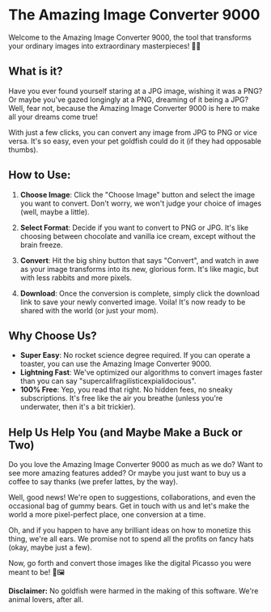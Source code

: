 # The Amazing Image Converter 9000

Welcome to the Amazing Image Converter 9000, the tool that transforms your ordinary images into extraordinary masterpieces! 🎨✨

## What is it?

Have you ever found yourself staring at a JPG image, wishing it was a PNG? Or maybe you've gazed longingly at a PNG, dreaming of it being a JPG? Well, fear not, because the Amazing Image Converter 9000 is here to make all your dreams come true!

With just a few clicks, you can convert any image from JPG to PNG or vice versa. It's so easy, even your pet goldfish could do it (if they had opposable thumbs).

## How to Use:

1. **Choose Image**: Click the "Choose Image" button and select the image you want to convert. Don't worry, we won't judge your choice of images (well, maybe a little).

2. **Select Format**: Decide if you want to convert to PNG or JPG. It's like choosing between chocolate and vanilla ice cream, except without the brain freeze.

3. **Convert**: Hit the big shiny button that says "Convert", and watch in awe as your image transforms into its new, glorious form. It's like magic, but with less rabbits and more pixels.

4. **Download**: Once the conversion is complete, simply click the download link to save your newly converted image. Voila! It's now ready to be shared with the world (or just your mom).

## Why Choose Us?

- **Super Easy**: No rocket science degree required. If you can operate a toaster, you can use the Amazing Image Converter 9000.
- **Lightning Fast**: We've optimized our algorithms to convert images faster than you can say "supercalifragilisticexpialidocious".
- **100% Free**: Yep, you read that right. No hidden fees, no sneaky subscriptions. It's free like the air you breathe (unless you're underwater, then it's a bit trickier).

## Help Us Help You (and Maybe Make a Buck or Two)

Do you love the Amazing Image Converter 9000 as much as we do? Want to see more amazing features added? Or maybe you just want to buy us a coffee to say thanks (we prefer lattes, by the way).

Well, good news! We're open to suggestions, collaborations, and even the occasional bag of gummy bears. Get in touch with us and let's make the world a more pixel-perfect place, one conversion at a time.

Oh, and if you happen to have any brilliant ideas on how to monetize this thing, we're all ears. We promise not to spend all the profits on fancy hats (okay, maybe just a few).

Now, go forth and convert those images like the digital Picasso you were meant to be! 🎉🖼️

**Disclaimer:** No goldfish were harmed in the making of this software. We're animal lovers, after all.
